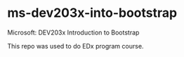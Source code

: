 # ms-dev203x-into-bootstrap
Microsoft: DEV203x Introduction to Bootstrap

This repo was used to do EDx program course.
